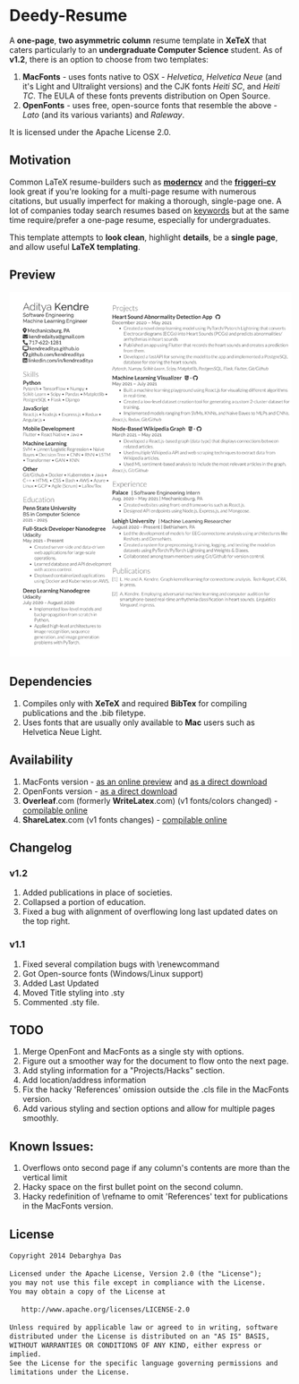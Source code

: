 Deedy-Resume
=========================

A **one-page**, **two asymmetric column** resume template in **XeTeX** that caters particularly to an **undergraduate Computer Science** student.
As of **v1.2**, there is an option to choose from two templates:

1. **MacFonts** - uses fonts native to OSX - *Helvetica*, *Helvetica Neue* (and it's Light and Ultralight versions) and the CJK fonts *Heiti SC*, and *Heiti TC*. The EULA of these fonts prevents distribution on Open Source.
2. **OpenFonts** - uses free, open-source fonts that resemble the above - *Lato* (and its various variants) and *Raleway*.

It is licensed under the Apache License 2.0.

## Motivation

Common LaTeX resume-builders such as [**moderncv**](http://www.latextemplates.com/template/moderncv-cv-and-cover-letter)  and the [**friggeri-cv**](https://github.com/afriggeri/cv) look great if you're looking for a multi-page resume with numerous citations, but usually imperfect for making a thorough, single-page one. A lot of companies today search resumes based on [keywords](http://www.businessinsider.com/most-big-companies-have-a-tracking-system-that-scans-your-resume-for-keywords-2012-1) but at the same time require/prefer a one-page resume, especially for undergraduates. 

This template attempts to **look clean**, highlight **details**, be a **single page**, and allow useful **LaTeX templating**.

## Preview
![alt tag](https://raw.githubusercontent.com/kendreaditya/Kendre-Resume/master/sample-image.png)

## Dependencies

1. Compiles only with **XeTeX** and required **BibTex** for compiling publications and the .bib filetype.
2. Uses fonts that are usually only available to **Mac** users such as Helvetica Neue Light.

## Availability

1. MacFonts version - [as an online preview](http://debarghyadas.com/resume/debarghya-das-resume.pdf) and [as a direct download](https://github.com/deedydas/Deedy-Resume/raw/master/MacFonts/deedy_resume.pdf)
2. OpenFonts version - [as a direct download](https://github.com/deedydas/Deedy-Resume/raw/master/OpenFonts/deedy_resume-openfont.pdf)
3. **Overleaf**.com (formerly **WriteLatex**.com) (v1 fonts/colors changed) - [compilable online](https://www.writelatex.com/templates/deedy-resume/sqdbztjjghvz#.U2H9Kq1dV18)
4. **ShareLatex**.com (v1 fonts changes) - [compilable online](https://www.sharelatex.com/templates/cv-or-resume/deedy-resume)

## Changelog
### v1.2
 1. Added publications in place of societies.
 2. Collapsed a portion of education.
 3. Fixed a bug with alignment of overflowing long last updated dates on the top right. 

### v1.1
 1. Fixed several compilation bugs with \renewcommand
 2. Got Open-source fonts (Windows/Linux support)
 3. Added Last Updated
 4. Moved Title styling into .sty
 5. Commented .sty file.

## TODO
1. Merge OpenFont and MacFonts as a single sty with options.
2. Figure out a smoother way for the document to flow onto the next page.
3. Add styling information for a "Projects/Hacks" section.
4. Add location/address information
5. Fix the hacky 'References' omission outside the .cls file in the MacFonts version.
6. Add various styling and section options and allow for multiple pages smoothly.

## Known Issues:
1. Overflows onto second page if any column's contents are more than the vertical limit
2. Hacky space on the first bullet point on the second column.
3. Hacky redefinition of \refname to omit 'References' text for publications in the MacFonts version.

## License
    Copyright 2014 Debarghya Das

    Licensed under the Apache License, Version 2.0 (the "License");
    you may not use this file except in compliance with the License.
    You may obtain a copy of the License at

       http://www.apache.org/licenses/LICENSE-2.0

    Unless required by applicable law or agreed to in writing, software
    distributed under the License is distributed on an "AS IS" BASIS,
    WITHOUT WARRANTIES OR CONDITIONS OF ANY KIND, either express or implied.
    See the License for the specific language governing permissions and
    limitations under the License.
